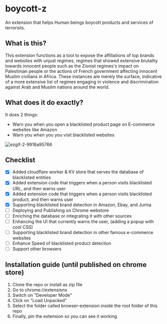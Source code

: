 # boycott-z

An extension that helps Human beings boycott products and services of terrorists.

## What is this?

This extension functions as a tool to expose the affiliations of top brands and websites with unjust regimes, regimes that showed extensive brutality towards innocent people such as the Zionist regimes's impact on Palestinian people or the actions of French government affecting innocent Muslim civilians in Africa. These instances are merely the surface, indicative of a more extensive list of regimes engaging in violence and discrimination against Arab and Muslim nations around the world.

## What does it do exactly?

It does 2 things:

- Warn you when you open a blacklisted product page on E-commerce websites like Amazon
- Warn you when you you visit blacklisted websites

![ezgif-2-9918a95766](https://github.com/IbrahimMohammed47/boycott-z/assets/25140638/cb6f3c6e-063d-4523-ab89-cdea6226f519)

## Checklist

- [x] Added cloudflare worker & KV store that serves the database of blacklisted entities
- [x] Added extension code that triggers when a person visits blacklisted URL, and then warns user
- [x] Added extension code that triggers when a person visits blacklisted product, and then warns user
- [x] Supporting blacklisted brand detection in Amazon, Ebay, and Jumia
- [ ] Deploying and Publishing on Chrome webstore
- [ ] Enriching the database or integrating it with other sources
- [ ] Enhancing the UI that currently warns the user, (adding a popup with cool CSS)
- [ ] Supporting blacklisted brand detection in other famous e-commerce websites
- [ ] Enhance Speed of blacklisted product detection
- [ ] Support other browsers

## Installation guide (until published on chrome store)

1. Clone the repo or install as zip file
2. Go to chrome://extensions
3. Switch on "Developer Mode"
4. Click on "Load Unpacked"
5. Select the folder called browser-extension inside the root folder of this repo
6. Finally, pin the extension so you can see it working
